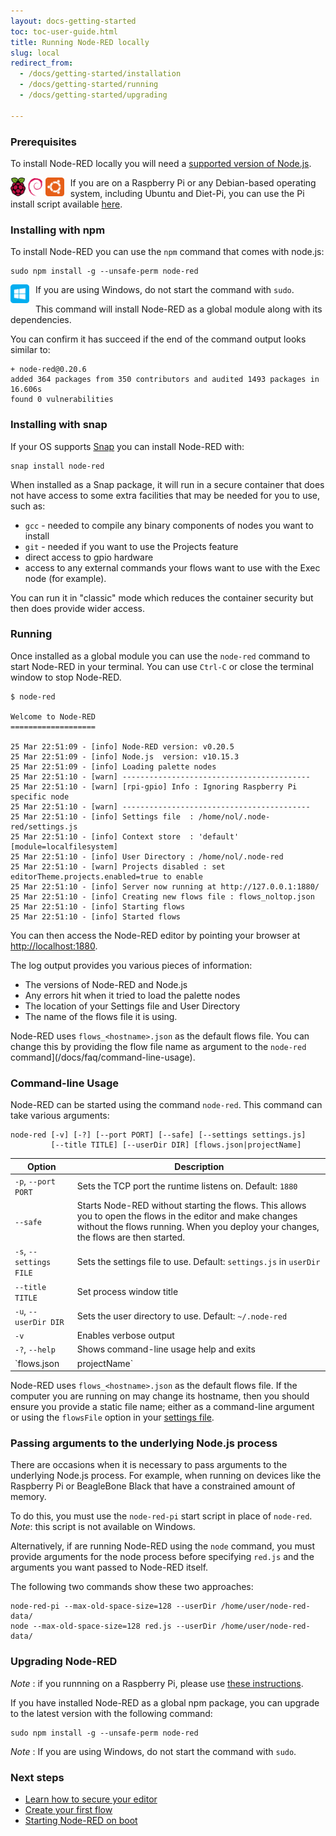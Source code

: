 ```yaml
---
layout: docs-getting-started
toc: toc-user-guide.html
title: Running Node-RED locally
slug: local
redirect_from:
  - /docs/getting-started/installation
  - /docs/getting-started/running
  - /docs/getting-started/upgrading

---
```


### Prerequisites

To install Node-RED locally you will need a [supported version of Node.js](/docs/faq/node-versions).

<div class="doc-callout">
<div style="float: left; margin-right: 10px;"><img src="/images/logos/raspberrypi.svg" height="30">
<img src="/images/logos/debian.svg" height="30">
<img src="/images/logos/ubuntu.svg" height="30">
</div>
If you are on a Raspberry Pi or any Debian-based operating system, including
Ubuntu and Diet-Pi, you can use the Pi install script available <a href="raspberrypi">here</a>.
</div>

### Installing with npm

To install Node-RED you can use the `npm` command that comes with node.js:

```
sudo npm install -g --unsafe-perm node-red
```

<div class="doc-callout">
<div style="float: left; margin-right: 10px; margin-bottom: 10px;">
<img src="/images/logos/windows.svg" height="30">
</div>
If you are using Windows, do not start the command with <code>sudo</code>.
</div>

This command will install Node-RED as a global module along with its dependencies.

You can confirm it has succeed if the end of the command output looks similar to:

```
+ node-red@0.20.6
added 364 packages from 350 contributors and audited 1493 packages in 16.606s
found 0 vulnerabilities
```

### Installing with snap

If your OS supports [Snap](https://snapcraft.io/docs/core/install) you can install
Node-RED with:

```
snap install node-red
```

When installed as a Snap package, it will run in a secure container that does
not have access to some extra facilities that may be needed for you to use, such as:

 - `gcc` - needed to compile any binary components of nodes you want to install
 - `git` - needed if you want to use the Projects feature
 - direct access to gpio hardware
 - access to any external commands your flows want to use with the Exec node (for example).

You can run it in "classic" mode which reduces the container security but then
does provide wider access.


### Running

Once installed as a global module you can use the `node-red` command to start
Node-RED in your terminal. You can use `Ctrl-C` or close the terminal window
to stop Node-RED.

```
$ node-red

Welcome to Node-RED
===================

25 Mar 22:51:09 - [info] Node-RED version: v0.20.5
25 Mar 22:51:09 - [info] Node.js  version: v10.15.3
25 Mar 22:51:09 - [info] Loading palette nodes
25 Mar 22:51:10 - [warn] ------------------------------------------
25 Mar 22:51:10 - [warn] [rpi-gpio] Info : Ignoring Raspberry Pi specific node
25 Mar 22:51:10 - [warn] ------------------------------------------
25 Mar 22:51:10 - [info] Settings file  : /home/nol/.node-red/settings.js
25 Mar 22:51:10 - [info] Context store  : 'default' [module=localfilesystem]
25 Mar 22:51:10 - [info] User Directory : /home/nol/.node-red
25 Mar 22:51:10 - [warn] Projects disabled : set editorTheme.projects.enabled=true to enable
25 Mar 22:51:10 - [info] Server now running at http://127.0.0.1:1880/
25 Mar 22:51:10 - [info] Creating new flows file : flows_noltop.json
25 Mar 22:51:10 - [info] Starting flows
25 Mar 22:51:10 - [info] Started flows
```

You can then access the Node-RED editor by pointing your browser at <http://localhost:1880>.

The log output provides you various pieces of information:

 - The versions of Node-RED and Node.js
 - Any errors hit when it tried to load the palette nodes
 - The location of your Settings file and User Directory
 - The name of the flows file it is using.

Node-RED uses `flows_<hostname>.json` as the default flows file. You can change
this by providing the flow file name as argument to the `node-red` command](/docs/faq/command-line-usage).

### Command-line Usage

Node-RED can be started using the command `node-red`. This command can take
various arguments:

```
node-red [-v] [-?] [--port PORT] [--safe] [--settings settings.js]
         [--title TITLE] [--userDir DIR] [flows.json|projectName]
```


Option                  | Description     |
------------------------|-----------------|
`-p`, `--port PORT`     | Sets the TCP port the runtime listens on. Default: `1880` |
`--safe`                | Starts Node-RED without starting the flows. This allows you to open the flows in the editor and make changes without the flows running. When you deploy your changes, the flows are then started. |
`-s`, `--settings FILE` | Sets the settings file to use. Default: `settings.js` in `userDir` |
`--title TITLE`         | Set process window title |
`-u`, `--userDir DIR`   | Sets the user directory to use. Default: `~/.node-red` |
`-v`                    | Enables verbose output |
`-?`, `--help`          | Shows command-line usage help and exits |
`flows.json|projectName`| If the Projects feature is not enabled, this sets the flow file you want to work with. If the Projects feature is enabled, this identifies which project should be started. |


Node-RED uses `flows_<hostname>.json` as the default flows file. If the computer
you are running on may change its hostname, then you should ensure you provide a
static file name; either as a command-line argument or using the `flowsFile` option
in your [settings file](settings-file).

### Passing arguments to the underlying Node.js process

There are occasions when it is necessary to pass arguments to the underlying
Node.js process. For example, when running on devices like the Raspberry Pi or
BeagleBone Black that have a constrained amount of memory.

To do this, you must use the `node-red-pi` start script in place of `node-red`.
_Note_: this script is not available on Windows.

Alternatively, if are running Node-RED using the `node` command, you must provide
arguments for the node process before specifying `red.js` and the arguments you
want passed to Node-RED itself.

The following two commands show these two approaches:

    node-red-pi --max-old-space-size=128 --userDir /home/user/node-red-data/
    node --max-old-space-size=128 red.js --userDir /home/user/node-red-data/

### Upgrading Node-RED

<div class="doc-callout"><em>Note</em> : if you runnning on a Raspberry Pi,
please use <a href="/docs/hardware/raspberrypi">these instructions</a>.</div>

If you have installed Node-RED as a global npm package, you can upgrade to the
latest version with the following command:

```
sudo npm install -g --unsafe-perm node-red
```

<div class="doc-callout">
<em>Note</em> : If you are using Windows, do not start the command with <code>sudo</code>.</div>




### Next steps

 - [Learn how to secure your editor](/docs/user-guide/runtime/securing-node-red)
 - [Create your first flow](/tutorials/first-flow)
 - [Starting Node-RED on boot](/docs/faq/starting-node-red-on-boot)
